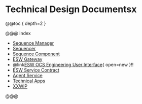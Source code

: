 # Technical Design Documentsx

@@toc { depth=2 }

@@@ index

- [Sequence Manager](sequence-manager-tech.md)
- [Sequencer](sequencer-tech.md)
- [Sequence Component](sequence-component-tech.md)
- [ESW Gateway](gateway-tech.md)
- @link[ESW OCS Engineering User Interface](https://tmtsoftware.github.io/esw-ocs-eng-ui/0.1.0-SNAPSHOT/){ open=new }!!
- [ESW Service Contract](contracts.md)
- [Agent Service](agent-service-tech.md)
- [Technical Apps](apps/apps-index.md)
- [XXWIP](esw-application-parts.md)

@@@